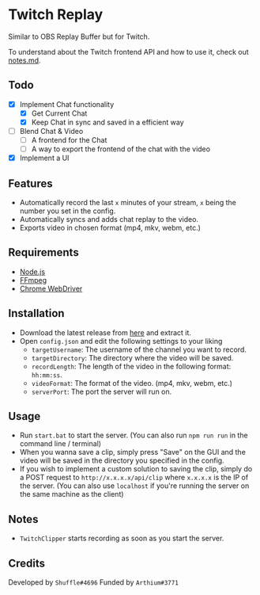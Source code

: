 # Twitch Replay

Similar to OBS Replay Buffer but for Twitch.

To understand about the Twitch frontend API and how to use it, check out [notes.md](notes.MD).

## Todo

- [x] Implement Chat functionality
  - [x] Get Current Chat
  - [x] Keep Chat in sync and saved in a efficient way
- [ ] Blend Chat & Video
  - [ ] A frontend for the Chat
  - [ ] A way to export the frontend of the chat with the video
- [x] Implement a UI

## Features

- Automatically record the last `x` minutes of your stream, `x` being the number you set in the config.
- Automatically syncs and adds chat replay to the video.
- Exports video in chosen format (mp4, mkv, webm, etc.)

## Requirements

- [Node.js](https://nodejs.org/en/download/)
- [FFmpeg](https://www.gyan.dev/ffmpeg/builds/)
- [Chrome WebDriver](https://chromedriver.chromium.org/downloads) 

## Installation

- Download the latest release from [here](/releases) and extract it.
- Open `config.json` and edit the following settings to your liking
  - `targetUsername`: The username of the channel you want to record.
  - `targetDirectory`: The directory where the video will be saved.
  - `recordLength`: The length of the video in the following format: `hh:mm:ss`.
  - `videoFormat`: The format of the video. (mp4, mkv, webm, etc.)
  - `serverPort`: The port the server will run on.

## Usage

- Run `start.bat` to start the server. (You can also run `npm run run` in the command line / terminal)
- When you wanna save a clip, simply press "Save" on the GUI and the video will be saved in the directory you specified in the config.
- If you wish to implement a custom solution to saving the clip, simply do a POST request to `http://x.x.x.x/api/clip` where `x.x.x.x` is the IP of the server. (You can also use `localhost` if you're running the server on the same machine as the client)

## Notes

- `TwitchClipper` starts recording as soon as you start the server.

## Credits

Developed by `Shuffle#4696`
Funded by `Arthium#3771`
